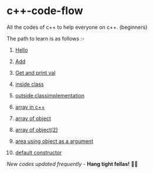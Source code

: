 # c++-code-flow
All the codes of c++ to help everyone on c++. (beginners) 

The path to learn is as follows :-
1. [Hello](http://bit.ly/hello-cpp)

2. [Add](http://bit.ly/add-cpp)

3.  [Get and print val](https://github.com/code-mazdor/lorem-ipsum.cpp-/tree/master/get_%26_print_a_number)

4. [inside class](http://bit.ly/inside-class)

5. [outside classimplementation](http://bit.ly/outside-class)

6. [array in c++](https://github.com/code-mazdor/lorem-ipsum.cpp-/blob/master/array%20in%20c%20%2B%2B.cpp)
7. [array of object]( https://github.com/code-mazdor/lorem-ipsum.cpp-/blob/master/array%20of%20objects.cpp)

8. [ array of object(2)]( https://github.com/code-mazdor/lorem-ipsum.cpp-/blob/master/array%20of%20object%20(2).cpp)

9. [area using object as a argument]( https://github.com/code-mazdor/lorem-ipsum.cpp-/blob/master/area%20using%20object%20as%20a%20argument.cpp)
10. [default constructor]( https://github.com/code-mazdor/lorem-ipsum.cpp-/tree/master/defaut%20constructor)

*New codes updated frequently -*  __Hang tight fellas!__ 🤞🏽

